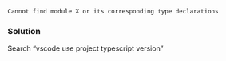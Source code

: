 ```
Cannot find module X or its corresponding type declarations
```

### Solution

Search “vscode use project typescript version”
